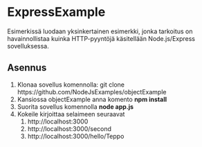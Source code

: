 # ExpressExample 

Esimerkissä luodaan yksinkertainen esimerkki, jonka tarkoitus on havainnollistaa kuinka HTTP-pyyntöjä käsitellään Node.js/Express sovelluksessa.

## Asennus

<ol>
<li>Klonaa sovellus komennolla:
git clone https://github.com/NodeJsExamples/objectExample</li>
<li>Kansiossa objectExample anna komento <b>npm install</b></li>
<li>Suorita sovellus komennolla <b>node app.js</b></li>
<li>Kokeile kirjoittaa selaimeen seuraavat
<ol>
<li>http://localhost:3000</li>
<li>http://localhost:3000/second</li>
<li>http://localhost:3000/hello/Teppo</li>
</ol>
</li>